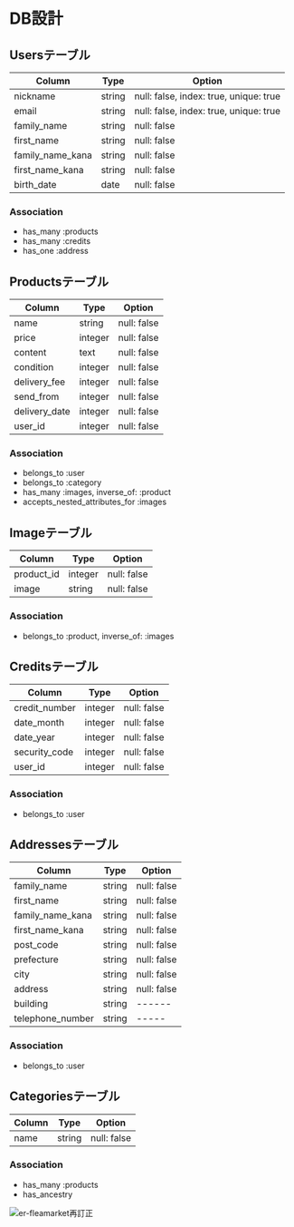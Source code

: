 # DB設計

## Usersテーブル

|Column|Type|Option|
|------|----|------|
|nickname|string|null: false, index: true, unique: true|
|email|string|null: false, index: true, unique: true|
|family_name|string|null: false|
|first_name|string|null: false|
|family_name_kana|string|null: false|
|first_name_kana|string|null: false|
|birth_date|date|null: false|

### Association
- has_many :products
- has_many :credits
- has_one :address


## Productsテーブル
|Column|Type|Option|
|------|----|------|
|name|string|null: false|
|price|integer|null: false|
|content|text|null: false|
|condition|integer|null: false|
|delivery_fee|integer|null: false|
|send_from|integer|null: false|
|delivery_date|integer|null: false|
|user_id|integer|null: false|

### Association
- belongs_to :user
- belongs_to :category
- has_many :images, inverse_of: :product
- accepts_nested_attributes_for :images


## Imageテーブル
|Column|Type|Option|
|------|----|------|
|product_id|integer|null: false|
|image|string|null: false|

### Association
- belongs_to :product, inverse_of: :images


## Creditsテーブル
|Column|Type|Option|
|------|----|------|
|credit_number|integer|null: false|
|date_month|integer|null: false|
|date_year|integer|null: false|
|security_code|integer|null: false|
|user_id|integer|null: false|

### Association
- belongs_to :user


## Addressesテーブル
|Column|Type|Option|
|------|----|------|
|family_name|string|null: false|
|first_name|string|null: false|
|family_name_kana|string|null: false|
|first_name_kana|string|null: false|
|post_code|string|null: false|
|prefecture|string|null: false|
|city|string|null: false|
|address|string|null: false|
|building|string|------|
|telephone_number|string|-----|

### Association
- belongs_to :user


## Categoriesテーブル
|Column|Type|Option|
|------|----|------|
|name|string|null: false|

### Association
- has_many :products
- has_ancestry


![er-fleamarket再訂正](https://user-images.githubusercontent.com/67687475/89699136-ec6e6600-d95f-11ea-8636-dfcc00853450.jpg)